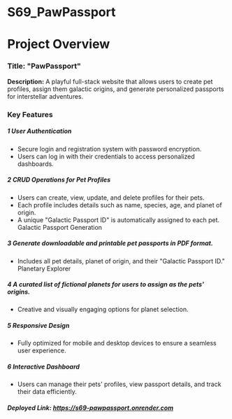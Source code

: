 # S69_PawPassport

# Project Overview
### Title: "PawPassport"
**Description:**
A playful full-stack website that allows users to create pet profiles, assign them galactic origins, and generate personalized passports for interstellar adventures.

### Key Features
##### 1  User Authentication

- Secure login and registration system with password encryption.
- Users can log in with their credentials to access personalized dashboards.

##### 2 CRUD Operations for Pet Profiles
- Users can create, view, update, and delete profiles for their pets.
- Each profile includes details such as name, species, age, and planet of origin.
- A unique "Galactic Passport ID" is automatically assigned to each pet.
Galactic Passport Generation

##### 3 Generate downloadable and printable pet passports in PDF format.
- Includes all pet details, planet of origin, and their "Galactic Passport ID."
Planetary Explorer

##### 4 A curated list of fictional planets for users to assign as the pets' origins.
- Creative and visually engaging options for planet selection.


##### 5 Responsive Design
- Fully optimized for mobile and desktop devices to ensure a seamless user experience.


##### 6 Interactive Dashboard
- Users can manage their pets' profiles, view passport details, and track their data efficiently.

##### Deployed Link: https://s69-pawpassport.onrender.com
